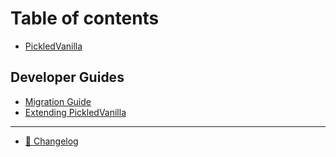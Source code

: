 # Table of contents

* [PickledVanilla](README.md)

## Developer Guides

* [Migration Guide](developer-guides/migration-guide.md)
* [Extending PickledVanilla](developer-guides/extending-pickledvanilla.md)

---

* [📝 Changelog](changelog.md)

